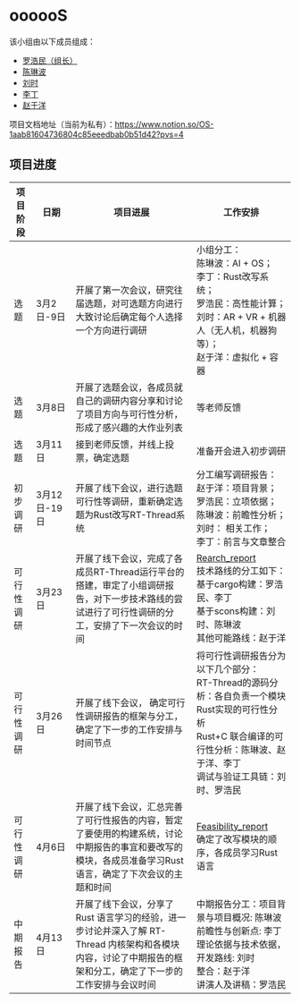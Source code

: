 # oooooS

该小组由以下成员组成：

- [罗浩民（组长）](https://github.com/LuoHaomin)
- [陈琳波](https://github.com/AsukirinaAI)
- [刘时](https://github.com/LISTOI)
- [李丁](https://github.com/AsuWhisper)
- [赵于洋](https://github.com/LaoKuiZe)

项目文档地址（当前为私有）：<https://www.notion.so/OS-1aab81604736804c85eeedbab0b51d42?pvs=4>

## 项目进度

项目阶段| 日期| 项目进展| 工作安排
---|---|---|---
选题| 3月2日-9日| 开展了第一次会议，研究往届选题，对可选题方向进行大致讨论后确定每个人选择一个方向进行调研| 小组分工：<br>陈琳波：AI + OS；<br>李丁：Rust改写系统；<br>罗浩民：高性能计算；<br>刘时：AR + VR + 机器人（无人机，机器狗等）；<br>赵于洋：虚拟化 + 容器
选题| 3月8日| 开展了选题会议，各成员就自己的调研内容分享和讨论了项目方向与可行性分析，形成了感兴趣的大作业列表| 等老师反馈
选题| 3月11日| 接到老师反馈，并线上投票，确定选题| 准备开会进入初步调研
初步调研| 3月12日-19日| 开展了线下会议，进行选题可行性等调研，重新确定选题为Rust改写RT-Thread系统| 分工编写调研报告： <br>赵于洋：项目背景； <br>罗浩民：立项依据； <br>陈琳波：前瞻性分析； <br>刘时： 相关工作； <br>李丁：前言与文章整合
可行性调研| 3月23日 | 开展了线下会议，完成了各成员RT-Thread运行平台的搭建，审定了小组调研报告，对下一步技术路线的尝试进行了可行性调研的分工，安排了下一次会议的时间| [Rearch_report](https://github.com/OSH-2025/oooooS/blob/main/doc/research_report/markdown_version/research_report.md) <br> 技术路线的分工如下：<br> 基于cargo构建：罗浩民、李丁<br> 基于scons构建：刘时、陈琳波 <br> 其他可能路线：赵于洋 <br>
可行性调研| 3月26日 | 开展了线下会议， 确定可行性调研报告的框架与分工，确定了下一步的工作安排与时间节点 | 将可行性调研报告分为以下几个部分：<br> RT-Thread的源码分析：各自负责一个模块 <br> Rust实现的可行性分析 <br> Rust+C 联合编译的可行性分析：陈琳波、赵于洋、李丁 <br> 调试与验证工具链：刘时、罗浩民
可行性调研| 4月6日 | 开展了线下会议，汇总完善了可行性报告的内容，暂定了要使用的构建系统，讨论中期报告的事宜和要改写的模块，各成员准备学习Rust语言，确定了下次会议的主题和时间 |[Feasibility_report](https://github.com/OSH-2025/oooooS/blob/main/doc/feasibility_report/feasibility_report.md) <br> 确定了改写模块的顺序，各成员学习Rust语言
中期报告 | 4月13日 | 开展了线下会议，分享了 Rust 语言学习的经验，进一步讨论并深入了解 RT-Thread 内核架构和各模块内容，讨论了中期报告的框架和分工，确定了下一步的工作安排与会议时间 | 中期报告分工：项目背景与项目概况: 陈琳波<br>前瞻性与创新点:  李丁<br>理论依据与技术依据，开发路线: 刘时<br>整合：赵于洋<br>讲演人及讲稿：罗浩民

